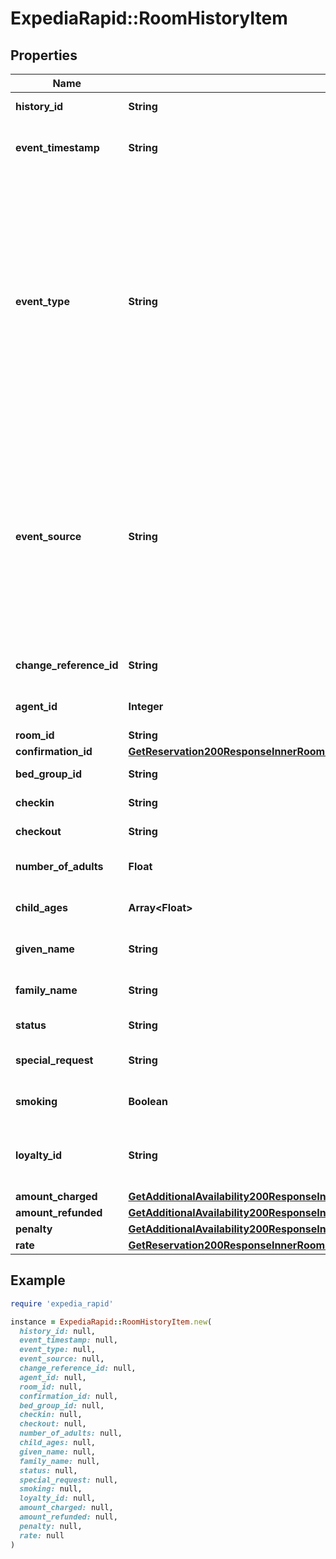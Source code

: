 # ExpediaRapid::RoomHistoryItem

## Properties

| Name | Type | Description | Notes |
| ---- | ---- | ----------- | ----- |
| **history_id** | **String** | Room history id for particular change. | [optional] |
| **event_timestamp** | **String** | Date and time in UTC of the change event, in extended ISO 8601 format. | [optional] |
| **event_type** | **String** | Type of event associated with this history item such as modified or canceled. If the booking is marked as a no-show by the property/supplier, the value of event_type is &#x60;canceled&#x60; when the &#x60;include&#x60; request parameter is &#x60;history&#x60;. However, it is &#x60;canceled_no_show&#x60; when the &#x60;include&#x60; request parameter is &#x60;history_v2&#x60;. | [optional] |
| **event_source** | **String** | The source of the event. If &#x60;voyager_agent&#x60;, &#x60;agent_id&#x60; will be supplied. If the event source is property/supplier, the value of event_source is &#x60;other&#x60; when the &#x60;include&#x60; request parameter is &#x60;history&#x60;. However, it is &#x60;supplier&#x60; when the &#x60;include&#x60; request parameter is &#x60;history_v2&#x60;. | [optional] |
| **change_reference_id** | **String** | Optional identifier provided during changes via Rapid. | [optional] |
| **agent_id** | **Integer** | An agent user id number associated with a modification. | [optional] |
| **room_id** | **String** | The room id. | [optional] |
| **confirmation_id** | [**GetReservation200ResponseInnerRoomsInnerConfirmationId**](GetReservation200ResponseInnerRoomsInnerConfirmationId.md) |  | [optional] |
| **bed_group_id** | **String** | Unique identifier for a bed type. | [optional] |
| **checkin** | **String** | The check-in date of the itinerary. | [optional] |
| **checkout** | **String** | The check-out date of the itinerary. | [optional] |
| **number_of_adults** | **Float** | The number of adults staying in the room. | [optional] |
| **child_ages** | **Array&lt;Float&gt;** | The ages of children for the room. | [optional] |
| **given_name** | **String** | The first name of the main guest staying in the room. | [optional] |
| **family_name** | **String** | The last name of the main guest staying in the room. | [optional] |
| **status** | **String** | The booking status of the room. | [optional] |
| **special_request** | **String** | Any special request info associated with the room. | [optional] |
| **smoking** | **Boolean** | Indicates if the room is smoking or non-smoking. | [optional] |
| **loyalty_id** | **String** | A loyalty identifier for a hotel loyalty program associated with this room guest. | [optional] |
| **amount_charged** | [**GetAdditionalAvailability200ResponseInnerRoomsInnerRatesInnerOccupancyPricingValueTotalsInclusive**](GetAdditionalAvailability200ResponseInnerRoomsInnerRatesInnerOccupancyPricingValueTotalsInclusive.md) |  | [optional] |
| **amount_refunded** | [**GetAdditionalAvailability200ResponseInnerRoomsInnerRatesInnerOccupancyPricingValueTotalsInclusive**](GetAdditionalAvailability200ResponseInnerRoomsInnerRatesInnerOccupancyPricingValueTotalsInclusive.md) |  | [optional] |
| **penalty** | [**GetAdditionalAvailability200ResponseInnerRoomsInnerRatesInnerOccupancyPricingValueTotalsInclusive**](GetAdditionalAvailability200ResponseInnerRoomsInnerRatesInnerOccupancyPricingValueTotalsInclusive.md) |  | [optional] |
| **rate** | [**GetReservation200ResponseInnerRoomHistoryInnerInnerRate**](GetReservation200ResponseInnerRoomHistoryInnerInnerRate.md) |  | [optional] |

## Example

```ruby
require 'expedia_rapid'

instance = ExpediaRapid::RoomHistoryItem.new(
  history_id: null,
  event_timestamp: null,
  event_type: null,
  event_source: null,
  change_reference_id: null,
  agent_id: null,
  room_id: null,
  confirmation_id: null,
  bed_group_id: null,
  checkin: null,
  checkout: null,
  number_of_adults: null,
  child_ages: null,
  given_name: null,
  family_name: null,
  status: null,
  special_request: null,
  smoking: null,
  loyalty_id: null,
  amount_charged: null,
  amount_refunded: null,
  penalty: null,
  rate: null
)
```

